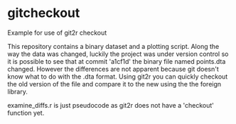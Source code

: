 gitcheckout
===========

Example for use of git2r checkout

This repository contains a binary dataset and a plotting script. Along the way the data was changed, luckily the project
was under version control so it is possible to see that at commit 'a1cf1d' the binary file named points.dta changed. 
However the differences are not apparent because git doesn't know what to do with the .dta format. Using git2r you
can quickly checkout the old version of the file and compare it to the new using the the foreign library.

examine_diffs.r is just pseudocode as git2r does not have a 'checkout' function yet. 
